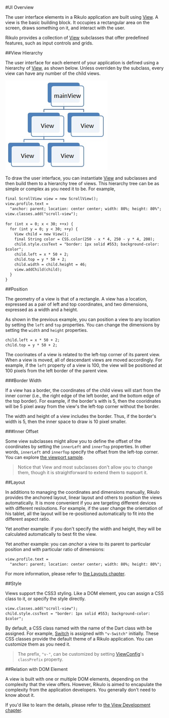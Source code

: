 #UI Overview

The user interface elements in a Rikulo application are built using [View](http://rikulo.org/api/_/view/View.html). A view is the basic building block. It occupies a rectangular area on the screen, draws something on it, and interact with the user. 

Rikulo provides a collection of [View](http://rikulo.org/api/_/view/View.html) subclasses that offer predefined features, such as input controls and grids.

##View Hierarchy

The user interface for each element of your application is defined using a hierarchy of [View](http://rikulo.org/api/_/view/View.html), as shown below. Unless overriden by the subclass, every view can have any number of the child views.

![Tree of Views](view-hierarchy.jpg?raw=true)

To draw the user interface, you can instantiate [View](http://rikulo.org/api/_/view/View.html) and subclasses and then build them to a hierarchy tree of views. This hierarchy tree can be as simple or complex as you need it to be. For example,

    final ScrollView view = new ScrollView();
    view.profile.text =
      "anchor: parent; location: center center; width: 80%; height: 80%";
    view.classes.add("scroll-view");

    for (int x = 0; x < 30; ++x) {
      for (int y = 0; y < 30; ++y) {
        View child = new View();
        final String color = CSS.color(250 - x * 4, 250 - y * 4, 200);
        child.style.cssText = "border: 1px solid #553; background-color: $color";
        child.left = x * 50 + 2;
        child.top = y * 50 + 2;
        child.width = child.height = 46;
        view.addChild(child);
      }
    }

##Position

The geometry of a view is that of a rectangle. A view has a location, expressed as a pair of left and top coordinates, and two dimensions, expressed as a width and a height.

As shown in the previous example, you can position a view to any location by setting the `left` and `top` properties. You can change the dimensions by setting the `width` and `height` properties.

    child.left = x * 50 + 2;
    child.top = y * 50 + 2;

The coorinates of a view is related to the left-top corner of its parent view. When a view is moved, all of descendant views are moved accordingly. For example, if the `left` property of a view is 100, the view will be positioned at 100 pixels from the left border of the parent view. 

###Border Width

If a view has a border, the coordinates of the child views will start from the inner corner (i.e., the right edge of the left border, and the bottom edge of the top border). For example, if the border's with is 5, then the cooridnates will be 5 pixel away from the view's the left-top corner without the border.

The width and height of a view includes the border. Thus, if the border's width is 5, then the inner space to draw is 10 pixel smaller.

###Inner Offset

Some view subclasses might allow you to define the offset of the coordinates by setting the `innerLeft` and `innerTop` properties. In other words, `innerLeft` and `innerTop` specify the offset from the left-top corner. You can explore [the viewport sample](https://github.com/rikulo/rikulo/tree/master/samples/viewport).

> Notice that View and most subclasses don't allow you to change them, though it is straightforward to extend them to support it.

##Layout

In additions to managing the coordinates and dimensions manually, Rikulo provides the anchored layout, linear layout and others to position the views automatically. It is more convenient if you are targeting different devices with different resloutions. For example, if the user change the orientation of his tablet, all the layout will be re-positioned automatically to fit into the different aspect ratio.

Yet another example: if you don't specify the width and height, they will be calculated automatically to best fit the view.

Yet another example: you can *anchor* a view to its parent to particular position and with particular ratio of dimensions:

    view.profile.text =
      "anchor: parent; location: center center; width: 80%; height: 80%";

For more information, please refer to [the Layouts chapter](../../Layouts/index.md).

##Style

Views support the CSS3 styling. Like a DOM element, you can assign a CSS class to it, or specify the style directly.

    view.classes.add("scroll-view");
    child.style.cssText = "border: 1px solid #553; background-color: $color";

By default, a CSS class named with the name of the Dart class with be assigned. For example, [Switch](http://rikulo.org/api/_/view/Switch.html) is assigned with `"v-Switch"` initially. These CSS classes provide the default theme of a Rikulo application. You can customize them as you need it.

> The prefix, `"v-"`, can be customized by setting [ViewConfig](http://rikulo.org/api/_/view/impl/ViewConfig.html)'s `classPrefix` property.

##Relation with DOM Element

A view is built with one or multiple DOM elements, depending on the complexity that the view offers. However, Rikulo is aimed to encapulate the complexity from the application developers. You generally don't need to know about it.

If you'd like to learn the details, please refer to [the View Development chapter](../../View_Development/index.md).
